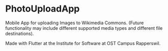 # PhotoUploadApp
Mobile App for uploading Images to Wikimedia Commons. (Future functionality may include different supported media types and different file destinations).

Made with Flutter at the Institute for Software at OST Campus Rapperswil.
